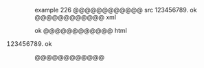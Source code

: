 example 226
@@@@@@@@@@@@ src
123456789. ok
@@@@@@@@@@@@ xml
<?xml version="1.0" encoding="UTF-8"?>
<!DOCTYPE document SYSTEM "CommonMark.dtd">
<document xmlns="http://commonmark.org/xml/1.0">
  <list type="ordered" start="123456789" delim="period" tight="true">
    <item>
      <paragraph>
        <text>ok</text>
      </paragraph>
    </item>
  </list>
</document>
@@@@@@@@@@@@ html
<ol start="123456789">
<li>ok</li>
</ol>
@@@@@@@@@@@@
